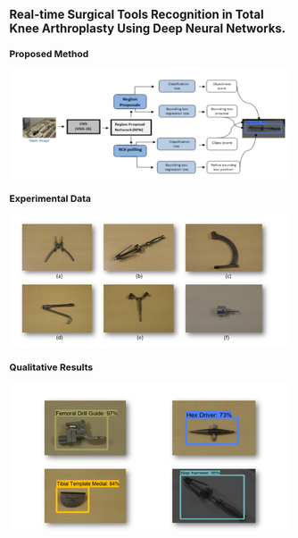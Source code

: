 ## Real-time Surgical Tools Recognition in Total Knee Arthroplasty Using Deep Neural Networks.

### Proposed Method
<p align="center">
		<img src="/imgs/ProposedMethod.PNG">
</p>

### Experimental Data

<p align="center">
		<img src="/imgs/ExperimentTools.PNG">
</p>

### Qualitative Results

<p align="center">
		<img src="/imgs/Results.PNG">
</p>
